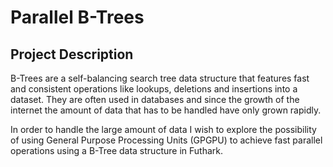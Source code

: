 Parallel B-Trees
================

## Project Description

B-Trees are a self-balancing search tree data structure that features fast and
consistent operations like lookups, deletions and insertions into a dataset.
They are often used in databases and since the growth of the internet the amount
of data that has to be handled have only grown rapidly.

In order to handle the large amount of data I wish to explore the possibility of
using General Purpose Processing Units (GPGPU) to achieve fast parallel
operations using a B-Tree data structure in Futhark.
